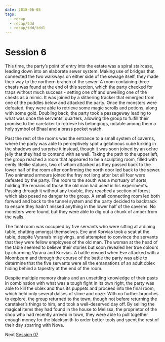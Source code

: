 ```yaml
---
date: 2018-06-05
tags:
  - recap
  - recap/tdd
  - recap/tdd/tdd1
---
```

# Session 6

This time, the party’s point of entry into the estate was a spiral staircase, leading down into an elaborate sewer system. Making use of bridges that connected the two walkways on either side of the sewage itself, they made their way to the northern branch of the sewer. A room containing three chests was found at the end of this section, which the party checked for traps without much success - setting one off and unveiling one of the chests as a mimic. It was joined by a slithering tracker that emerged from one of the puddles below and attacked the party. Once the monsters were defeated, they were able to retrieve some magic scrolls and potions, along with some gold. Doubling back, the party took a passageway leading to what was once the servants’ quarters, allowing the group to fulfill their promise to the caretaker to retrieve his belongings, notable among them a holy symbol of Bhaal and a brass pocket watch.

Past the rest of the rooms was the entrance to a small system of caverns, where the party was able to perceptively spot a gelatinous cube lurking in the shadows and surprise it instead, though it was soon joined by an ochre jelly that they had to contend with as well. Taking the path to the upper left, the group reached a room that appeared to be a sculpting room, filled with eerily lifelike statues, two of whom attacked as they passed back to the lower half of the room after confirming the north door led back to the sewer. Two animated armours joined the fray not long after but all four were defeated by the party. The room to the south was a mortuary of sorts, holding the remains of those the old man had used in his experiments. Passing through it without any trouble, they reached a section of forest which also posed no danger to the group. A small connecting room led both forward and back to the tunnel system and the party decided to backtrack to ensure they hadn’t missed anything in the lower half of the caverns. No monsters were found, but they were able to dig out a chunk of amber from the walls.

The final room was occupied by five servants who were sitting at a dining table, chatting amongst themselves. Eve and Korvias took a seat at the table, despite Vyrana’s misgivings, and attempted to convince the servants that they were fellow employees of the old man. The woman at the head of the table seemed to believe their stories but soon revealed her true colours by charming Vyrana and Korvias. A battle ensued when Eve attacked with a Moonbeam and through the course of the battle the party was able to determine that the five servants were all the emanations of an adult oblex hiding behind a tapestry at the end of the room.

Despite multiple memory drains and an unsettling knowledge of their pasts in combination with what was a tough fight in its own right, the party was able to kill the oblex and thus its puppets and proceed into the final room, which held only several daises of slime and ooze. With no further branches to explore, the group returned to the town, though not before returning the caretaker’s things to him, and took a well-deserved day off. By selling the magical items they had found in the house to Melissa, the proprietor of the shop who had recently arrived in town, they were able to pull together enough money for the blacksmith to order better tools and spent the rest of their day sparring with Nova.

Next
[Session 07](Recaps/Auril%20Adventures/Campaign%201%20-%20The%20Dragonest%20Dungeon/Session%2007.md)